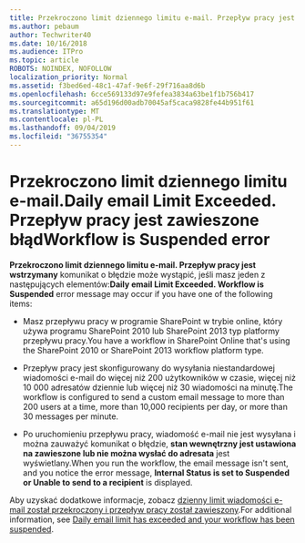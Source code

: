 ```yaml
---
title: Przekroczono limit dziennego limitu e-mail. Przepływ pracy jest zawieszone błąd
ms.author: pebaum
author: Techwriter40
ms.date: 10/16/2018
ms.audience: ITPro
ms.topic: article
ROBOTS: NOINDEX, NOFOLLOW
localization_priority: Normal
ms.assetid: f3bed6ed-48c1-47af-9e6f-29f716aa8d6b
ms.openlocfilehash: 6cce569133d97e9fefea3834a63be1f1b756b417
ms.sourcegitcommit: a65d196d00adb70045af5caca9828fe44b951f61
ms.translationtype: MT
ms.contentlocale: pl-PL
ms.lasthandoff: 09/04/2019
ms.locfileid: "36755354"
---
```

# <a name="daily-email-limit-exceeded-workflow-is-suspended-error"></a><span data-ttu-id="44317-103">Przekroczono limit dziennego limitu e-mail.</span><span class="sxs-lookup"><span data-stu-id="44317-103">Daily email Limit Exceeded.</span></span> <span data-ttu-id="44317-104">Przepływ pracy jest zawieszone błąd</span><span class="sxs-lookup"><span data-stu-id="44317-104">Workflow is Suspended error</span></span>

 <span data-ttu-id="44317-105">**Przekroczono limit dziennego limitu e-mail. Przepływ pracy jest wstrzymany** komunikat o błędzie może wystąpić, jeśli masz jeden z następujących elementów:</span><span class="sxs-lookup"><span data-stu-id="44317-105">**Daily email Limit Exceeded. Workflow is Suspended** error message may occur if you have one of the following items:</span></span> 
  
- <span data-ttu-id="44317-106">Masz przepływu pracy w programie SharePoint w trybie online, który używa programu SharePoint 2010 lub SharePoint 2013 typ platformy przepływu pracy.</span><span class="sxs-lookup"><span data-stu-id="44317-106">You have a workflow in SharePoint Online that's using the SharePoint 2010 or SharePoint 2013 workflow platform type.</span></span>
    
- <span data-ttu-id="44317-107">Przepływ pracy jest skonfigurowany do wysyłania niestandardowej wiadomości e-mail do więcej niż 200 użytkowników w czasie, więcej niż 10 000 adresatów dziennie lub więcej niż 30 wiadomości na minutę.</span><span class="sxs-lookup"><span data-stu-id="44317-107">The workflow is configured to send a custom email message to more than 200 users at a time, more than 10,000 recipients per day, or more than 30 messages per minute.</span></span>
    
- <span data-ttu-id="44317-108">Po uruchomieniu przepływu pracy, wiadomość e-mail nie jest wysyłana i można zauważyć komunikat o błędzie, **stan wewnętrzny jest ustawiona na zawieszone lub nie można wysłać do adresata** jest wyświetlany.</span><span class="sxs-lookup"><span data-stu-id="44317-108">When you run the workflow, the email message isn't sent, and you notice the error message, **Internal Status is set to Suspended or Unable to send to a recipient** is displayed.</span></span> 
    
<span data-ttu-id="44317-109">Aby uzyskać dodatkowe informacje, zobacz [dzienny limit wiadomości e-mail został przekroczony i przepływ pracy został zawieszony](https://go.microsoft.com/fwlink/?Linkid=2031137).</span><span class="sxs-lookup"><span data-stu-id="44317-109">For additional information, see [Daily email limit has exceeded and your workflow has been suspended](https://go.microsoft.com/fwlink/?Linkid=2031137).</span></span>
  
